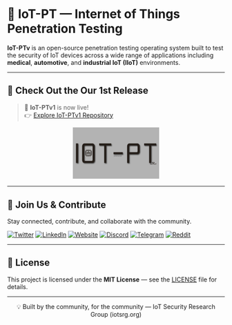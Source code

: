 # 🔐 IoT-PT — Internet of Things Penetration Testing

**IoT-PTv** is an open-source penetration testing operating system built to test the security of IoT devices across a wide range of applications including **medical**, **automotive**, and **industrial IoT (IIoT)** environments.

---

## 🚀 Check Out the Our 1st Release

> 🔧 **IoT-PTv1** is now live!  
> 👉 [Explore IoT-PTv1 Repository](https://github.com/IoT-PTv/IoT-PT-v1)

<p align="center">
  <img src="https://raw.githubusercontent.com/IoT-PTv/IoT-PT/master/wallpapers/iot-pt-final.png" alt="IoT-PT Preview" title="IoT-PT OS Preview" width="200"/>
</p>

---

## 🤝 Join Us & Contribute

Stay connected, contribute, and collaborate with the community.

[![Twitter](https://img.shields.io/badge/Twitter-1DA1F2?style=for-the-badge&logo=twitter&logoColor=white)](https://twitter.com/i/communities/1530123445555855361)
[![LinkedIn](https://img.shields.io/badge/LinkedIn-0077B5?style=for-the-badge&logo=linkedin&logoColor=white)](https://www.linkedin.com/groups/14064371/)
[![Website](https://img.shields.io/badge/Website-000000?style=for-the-badge&logo=About.me&logoColor=white)](https://www.iotsecurity101.org/)
[![Discord](https://img.shields.io/badge/Discord-5865F2?style=for-the-badge&logo=discord&logoColor=white)](https://discord.gg/WRPePTBS2Q)
[![Telegram](https://img.shields.io/badge/Telegram-2CA5E0?style=for-the-badge&logo=telegram&logoColor=white)](https://t.co/PyzNrnQVSM)
[![Reddit](https://img.shields.io/badge/Reddit-FF4500?style=for-the-badge&logo=reddit&logoColor=white)](https://t.co/NPkAl8bPB3)

---

## 📜 License

This project is licensed under the **MIT License** — see the [LICENSE](LICENSE) file for details.

---

<p align="center">
  💡 Built by the community, for the community — IoT Security Research Group (iotsrg.org)
</p>
